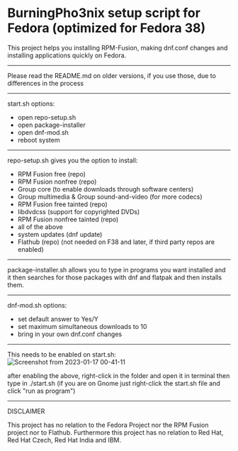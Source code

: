 # BurningPho3nix setup script for Fedora (optimized for Fedora 38)

This project helps you installing RPM-Fusion, making dnf.conf changes and installing applications quickly on Fedora.

______________________________________________________

Please read the README.md on older versions, if you use those, due to differences in the process
______________________________________________________

start.sh options:
- open repo-setup.sh
- open package-installer
- open dnf-mod.sh
- reboot system
______________________________________________________

repo-setup.sh gives you the option to install:
- RPM Fusion free (repo)
- RPM Fusion nonfree (repo)
- Group core (to enable downloads through software centers)
- Group multimedia & Group sound-and-video (for more codecs)
- RPM Fusion free tainted (repo)
- libdvdcss (support for copyrighted DVDs)
- RPM Fusion nonfree tainted (repo)
- all of the above
- system updates (dnf update)
- Flathub (repo) (not needed on F38 and later, if third party repos are enabled)

______________________________________________________

package-installer.sh allows you to type in programs you want installed
and it then searches for those packages with dnf and flatpak
and then installs them.
______________________________________________________

dnf-mod.sh options:
- set default answer to Yes/Y
- set maximum simultaneous downloads to 10
- bring in your own dnf.conf changes
______________________________________________________

This needs to be enabled on start.sh:
![Screenshot from 2023-01-17 00-41-11](https://user-images.githubusercontent.com/95959450/212780926-f5806457-5b99-4c5c-9b70-ef21296ea32e.png)

after enabling the above, right-click in the folder and open it in terminal then type in ./start.sh (if you are on Gnome just right-click the start.sh file and click "run as program")

_______________________________________________________
DISCLAIMER

This project has no relation to the Fedora Project nor the RPM Fusion project nor to Flathub.
Furthermore this project has no relation to Red Hat, Red Hat Czech, Red Hat India and IBM.
